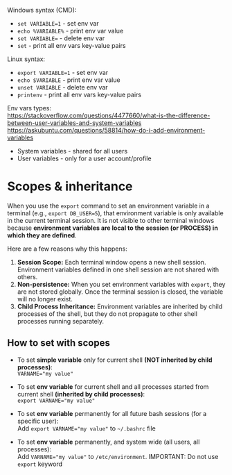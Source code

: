 Windows syntax (CMD):
- `set VARIABLE=1` - set env var
- `echo %VARIABLE%` - print env var value
- `set VARIABLE=` - delete env var
- `set` - print all env vars key-value pairs

Linux syntax:
- `export VARIABLE=1` - set env var
- `echo $VARIABLE` - print env var value
- `unset VARIABLE` - delete env var
- `printenv` - print all env vars key-value pairs

Env vars types:\
https://stackoverflow.com/questions/4477660/what-is-the-difference-between-user-variables-and-system-variables \
https://askubuntu.com/questions/58814/how-do-i-add-environment-variables
- System variables - shared for all users
- User variables - only for a user account/profile

# Scopes & inheritance
When you use the `export` command to set an environment variable in a terminal (e.g., `export DB_USER=5`), that environment variable is only available in the current terminal session. It is not visible to other terminal windows because **environment variables are local to the session (or PROCESS) in which they are defined**.

Here are a few reasons why this happens:

1. **Session Scope:** Each terminal window opens a new shell session. Environment variables defined in one shell session are not shared with others.
2. **Non-persistence:** When you set environment variables with `export`, they are not stored globally. Once the terminal session is closed, the variable will no longer exist.
3. **Child Process Inheritance:** Environment variables are inherited by child processes of the shell, but they do not propagate to other shell processes running separately.

## How to set with scopes
- To set **simple variable** only for current shell **(NOT inherited by child processes)**:\
  `VARNAME="my value"`

- To set **env variable** for current shell and all processes started from current shell **(inherited by child processes)**:\
  `export VARNAME="my value"`

- To set **env variable** permanently for all future bash sessions (for a specific user):\
  Add `export VARNAME="my value"` to `~/.bashrc` file

- To set **env variable** permanently, and system wide (all users, all processes):\
  Add `VARNAME="my value"` to `/etc/environment`. IMPORTANT: Do not use `export` keyword
